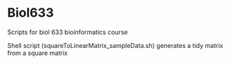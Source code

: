 # Biol633
Scripts for biol 633 bioinformatics course

Shell script (squareToLinearMatrix_sampleData.sh) generates a tidy matrix from a square matrix
